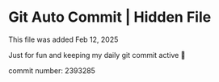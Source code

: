 # Git Auto Commit | Hidden File

This file was added Feb 12, 2025

Just for fun and keeping my daily git commit active 🤪

commit number: 2393285

